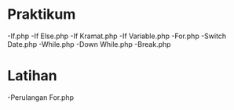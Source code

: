 # Praktikum
-If.php
-If Else.php
-If Kramat.php
-If Variable.php
-For.php
-Switch Date.php
-While.php
-Down While.php
-Break.php
# Latihan
-Perulangan For.php

